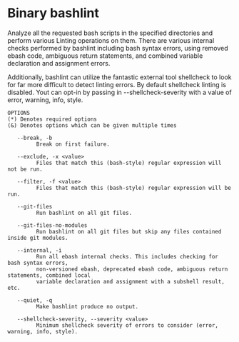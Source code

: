 # Binary bashlint


Analyze all the requested bash scripts in the specified directories and perform various Linting operations on them. There
are various internal checks performed by bashlint including bash syntax errors, using removed ebash code, ambiguous
return statements, and combined variable declaration and assignment errors.

Additionally, bashlint can utilize the fantastic external tool shellcheck to look for far more difficult to detect
linting errors. By default shellcheck linting is disabled. Yout can opt-in by passing in --shellcheck-severity with a
value of error, warning, info, style.

```Groff
OPTIONS
(*) Denotes required options
(&) Denotes options which can be given multiple times

   --break, -b
         Break on first failure.

   --exclude, -x <value>
         Files that match this (bash-style) regular expression will not be run.

   --filter, -f <value>
         Files that match this (bash-style) regular expression will be run.

   --git-files
         Run bashlint on all git files.

   --git-files-no-modules
         Run bashlint on all git files but skip any files contained inside git modules.

   --internal, -i
         Run all ebash internal checks. This includes checking for bash syntax errors,
         non-versioned ebash, deprecated ebash code, ambiguous return statements, combined local
         variable declaration and assignment with a subshell result, etc.

   --quiet, -q
         Make bashlint produce no output.

   --shellcheck-severity, --severity <value>
         Minimum shellcheck severity of errors to consider (error, warning, info, style).

```
